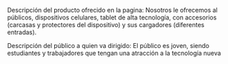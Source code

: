 
Descripción del producto ofrecido en la pagina:
Nosotros le ofrecemos al públicos, dispositivos celulares, tablet de alta tecnología, con accesorios (carcasas y protectores del dispositivo) y sus cargadores (diferentes entradas).

Descripción del público a quien va dirigido:
El público es joven, siendo estudiantes y trabajadores que tengan una atracción a la tecnología nueva  